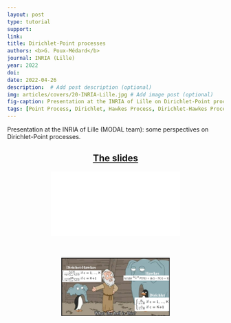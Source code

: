 ```yaml
---
layout: post
type: tutorial
support:
link:
title: Dirichlet-Point processes
authors: <b>G. Poux-Médard</b>
journal: INRIA (Lille)
year: 2022
doi:
date: 2022-04-26
description:  # Add post description (optional)
img: articles/covers/20-INRIA-Lille.jpg # Add image post (optional)
fig-caption: Presentation at the INRIA of Lille on Dirichlet-Point processes.
tags: [Point Process, Dirichlet, Hawkes Process, Dirichlet-Hawkes Process, Dynamics, Powered Dirichlet Process, Network, Netrate, Survival, Multivariate]
---
```



Presentation at the INRIA of Lille (MODAL team): some perspectives on Dirichlet-Point processes.

## <center><u>The slides</u></center>
<center>
<object data="/assets/img/articles/Tutorials/INRIA-Lille-(MP)DHP.pdf" type="application/pdf" width="100%" height="700px">
    <embed src="/assets/img/articles/Tutorials/INRIA-Lille-(MP)DHP.pdf"></embed>
</object>
</center>

<br>
<br>

<p align="center">
    <img src="/assets/img/Vrac/DHPfusion.jpg" alt="drawing" width="50%"/>
</p>